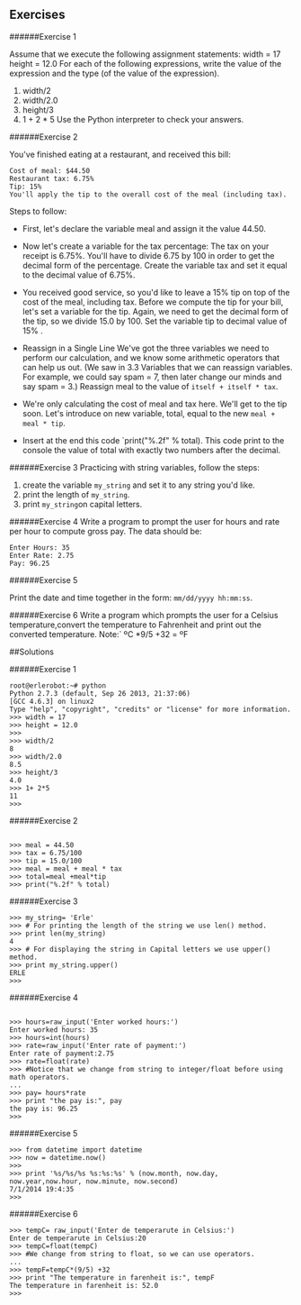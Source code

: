 ## Exercises

######Exercise 1


Assume that we execute the following assignment statements:
width = 17
height = 12.0
For each of the following expressions, write the value of the expression and the
type (of the value of the expression).
1. width/2
2. width/2.0
3. height/3
4. 1 + 2 * 5
Use the Python interpreter to check your answers.



######Exercise 2

You've finished eating at a restaurant, and received this bill:
```
Cost of meal: $44.50
Restaurant tax: 6.75%
Tip: 15%
You'll apply the tip to the overall cost of the meal (including tax).
```
Steps to follow:

- First, let's declare the variable meal and assign it the value 44.50.

- Now let's create a variable for the tax percentage:
The tax on your receipt is 6.75%. You'll have to divide 6.75 by 100 in order to get the decimal form of the percentage.
Create the variable tax and set it equal to the decimal value of 6.75%.

- You received good service, so you'd like to leave a 15% tip on top of the cost of the meal, including tax.
Before we compute the tip for your bill, let's set a variable for the tip. Again, we need to get the decimal form of the tip, so we divide 15.0 by 100.
Set the variable tip to decimal value of 15% .


- Reassign in a Single Line
 We've got the three variables we need to perform our calculation, and we know some arithmetic operators that can help us out.
(We saw in 3.3 Variables that we can reassign variables. For example, we could say spam = 7, then later change our minds and say spam = 3.)
Reassign meal to the value of `itself + itself * tax`.

- We're only calculating the cost of meal and tax here. We'll get to the tip soon. Let's introduce on new variable, total, equal to the new `meal + meal * tip`.

- Insert at the end this code `print("%.2f" % total). This code print to the console the value of total with exactly two numbers after the decimal.

######Exercise 3
Practicing with string variables, follow the steps:

1. create the variable `my_string` and set it to any string you'd like.
2. print the length of `my_string`.
3. print `my_string`on capital letters.


######Exercise 4
Write a program to prompt the user for hours and rate per hour to compute gross pay. The data should be:
```
Enter Hours: 35
Enter Rate: 2.75
Pay: 96.25
```

######Exercise 5

Print the date and time together in the form: `mm/dd/yyyy hh:mm:ss`.

######Exercise 6
Write a program which prompts the user for a Celsius temperature,convert the temperature to Fahrenheit and print out the converted temperature.
Note:` ºC *9/5 +32 = ºF



##Solutions

######Exercise 1


```
root@erlerobot:~# python
Python 2.7.3 (default, Sep 26 2013, 21:37:06)
[GCC 4.6.3] on linux2
Type "help", "copyright", "credits" or "license" for more information.
>>> width = 17
>>> height = 12.0
>>>
>>> width/2
8
>>> width/2.0
8.5
>>> height/3
4.0
>>> 1+ 2*5
11
>>>
```

######Exercise 2
```

>>> meal = 44.50
>>> tax = 6.75/100
>>> tip = 15.0/100
>>> meal = meal + meal * tax
>>> total=meal +meal*tip
>>> print("%.2f" % total)
```

######Exercise 3
````
>>> my_string= 'Erle'
>>> # For printing the length of the string we use len() method.
>>> print len(my_string)
4
>>> # For displaying the string in Capital letters we use upper() method.
>>> print my_string.upper()
ERLE
>>>

````

######Exercise 4
```

>>> hours=raw_input('Enter worked hours:')
Enter worked hours: 35
>>> hours=int(hours)
>>> rate=raw_input('Enter rate of payment:')
Enter rate of payment:2.75
>>> rate=float(rate)
>>> #Notice that we change from string to integer/float before using math operators.
...
>>> pay= hours*rate
>>> print "the pay is:", pay
the pay is: 96.25
>>>
```

######Exercise 5

```
>>> from datetime import datetime
>>> now = datetime.now()
>>>
>>> print '%s/%s/%s %s:%s:%s' % (now.month, now.day, now.year,now.hour, now.minute, now.second)
7/1/2014 19:4:35
>>>
```

######Exercise 6

```
>>> tempC= raw_input('Enter de temperarute in Celsius:')
Enter de temperarute in Celsius:20
>>> tempC=float(tempC)
>>> #We change from string to float, so we can use operators.
...
>>> tempF=tempC*(9/5) +32
>>> print "The temperature in farenheit is:", tempF
The temperature in farenheit is: 52.0
>>>
```
